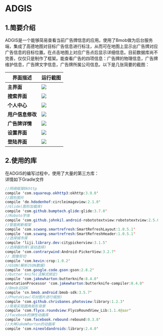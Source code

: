 ADGIS
=
## 1.简要介绍
ADGIS是一个能够简易查看当前广告牌信息的应用。使用了Bmob做为后台服务端，集成了高德地图对目标广告信息进行标注，从而可在地图上显示出广告牌对应广告信息的目标位置。在点击地图上对应广告点后显示详细信息。目前数据库尚不完善，仅仅只是制作了框架。能查看广告的四项信息：广告牌的物理信息，广告牌维护信息，广告牌文字信息，广告牌所属公司信息。以下是几张简要的截图：

|界面描述|运行截图|
|----|-----|
|**主界面**|![](https://github.com/xiajunkai/ADGIS/blob/master/art/main_1.jpg)|
|**搜索界面**|![](https://github.com/xiajunkai/ADGIS/blob/master/art/search_1.jpg)|
|**个人中心**|![](https://github.com/xiajunkai/ADGIS/blob/master/art/user_centre.jpg)|
|**用户信息修改**|![](https://github.com/xiajunkai/ADGIS/blob/master/art/edit_user.jpg)|
|**广告牌详情**|![](https://github.com/xiajunkai/ADGIS/blob/master/art/ad_detail.jpg)|
|**设置界面**|![](https://github.com/xiajunkai/ADGIS/blob/master/art/setting.jpg)|
|**登陆界面**|![](https://github.com/xiajunkai/ADGIS/blob/master/art/login.jpg)|
## 2.使用的库
在ADGIS的编写过程中，使用了大量的第三方库：
<br>详情如下Gradle文件
```Java
//网络框架Okhttp
compile 'com.squareup.okhttp3:okhttp:3.9.0'
//圆形图片
compile 'de.hdodenhof:circleimageview:2.1.0'
//Glide(图形加载库)
compile 'com.github.bumptech.glide:glide:3.7.0'
//Roboto字体
compile 'com.github.johnkil.android-robototextview:robototextview:2.5.0'
//智能刷新框架
compile 'com.scwang.smartrefresh:SmartRefreshLayout:1.0.5.1'
compile 'com.scwang.smartrefresh:SmartRefreshHeader:1.0.5.1'
//选择城市库
compile 'liji.library.dev:citypickerview:3.1.5'
//选择器的库(滚动选择)
compile 'com.contrarywind:Android-PickerView:3.2.7'
// 图像剪切
compile 'com.kevin:crop:1.0.2'
//GSON(解析JSON数据)
compile 'com.google.code.gson:gson:2.8.2'
//butter knife(注解式绑定)
compile 'com.jakewharton:butterknife:8.4.0'
annotationProcessor 'com.jakewharton:butterknife-compiler:8.4.0'
//Bmob云SDK
compile 'cn.bmob.android:bmob-sdk:3.5.7'
//PhotoView(可对图片进行缩放)
compile 'com.github.chrisbanes.photoview:library:1.2.3'
//简易实现圆角矩形背景
compile 'com.flyco.roundview:FlycoRoundView_Lib:1.1.4@aar'
//facebook的弹性动画库
compile 'com.facebook.rebound:rebound:0.3.8'
//大神JakeWharton的动画库
compile 'com.nineoldandroids:library:2.4.0'
```
